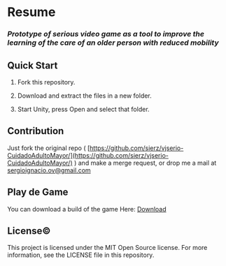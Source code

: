 # Resume

### *Prototype of serious video game as a tool to improve the learning of the care of an older person with reduced mobility*

## Quick Start

1. Fork this repository. 

2. Download and extract the files in a new folder. 

3. Start Unity, press Open and select that folder.

## Contribution

Just fork the original repo ( [https://github.com/sierz/vjserio-CuidadoAdultoMayor/](https://github.com/sierz/vjserio-CuidadoAdultoMayor/) ) and make a merge request, or drop me a mail at [sergioignacio.ov@gmail.com](mailto:sergioignacio.ov@gmail.com)

## Play de Game

You can download a build of the game Here: [Download](https://drive.google.com/open?id=0ByAS9tK_zGZ1MW1QRXk0ejl1RjQ) 

## License©️

This project is licensed under the MIT Open Source license. For more information, see the LICENSE file in this repository.
